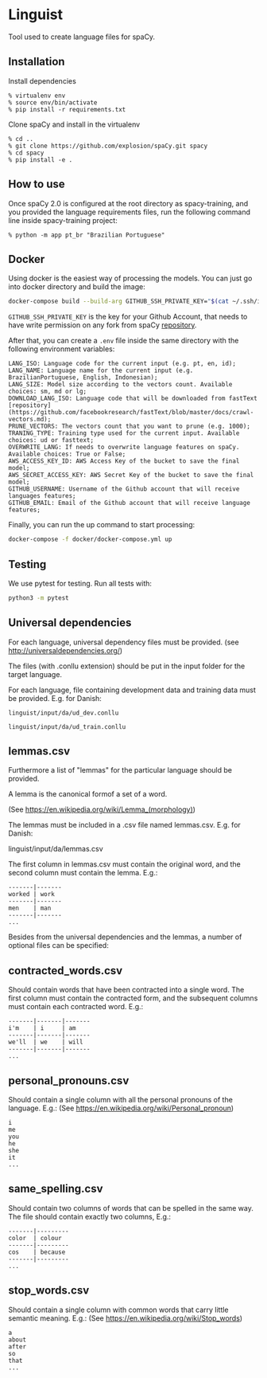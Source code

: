 Linguist
========
Tool used to create language files for spaCy.

Installation
----------
Install dependencies
```
% virtualenv env
% source env/bin/activate
% pip install -r requirements.txt
```

Clone spaCy and install in the virtualenv
```
% cd ..
% git clone https://github.com/explosion/spaCy.git spacy
% cd spacy
% pip install -e .
```

How to use
----------
Once spaCy 2.0 is configured at the root directory as spacy-training, and you provided the language requirements files, run the following command line inside spacy-training project:
```
% python -m app pt_br "Brazilian Portuguese"
```

Docker
----------
Using docker is the easiest way of processing the models. You can just go into docker directory and build the image:
```bash
docker-compose build --build-arg GITHUB_SSH_PRIVATE_KEY="$(cat ~/.ssh/id_rsa)"
```
`GITHUB_SSH_PRIVATE_KEY` is the key for your Github Account, that needs to have write permission on any fork from spaCy [repository](https://github.com/explosion/spaCy.git).

After that, you can create a `.env` file inside the same directory with the following environment variables:
```
LANG_ISO: Language code for the current input (e.g. pt, en, id);
LANG_NAME: Language name for the current input (e.g. BrazilianPortuguese, English, Indonesian);
LANG_SIZE: Model size according to the vectors count. Available choices: sm, md or lg;
DOWNLOAD_LANG_ISO: Language code that will be downloaded from fastText [repository](https://github.com/facebookresearch/fastText/blob/master/docs/crawl-vectors.md);
PRUNE_VECTORS: The vectors count that you want to prune (e.g. 1000);
TRANING_TYPE: Training type used for the current input. Available choices: ud or fasttext;
OVERWRITE_LANG: If needs to overwrite language features on spaCy. Available choices: True or False;
AWS_ACCESS_KEY_ID: AWS Access Key of the bucket to save the final model;
AWS_SECRET_ACCESS_KEY: AWS Secret Key of the bucket to save the final model;
GITHUB_USERNAME: Username of the Github account that will receive languages features;
GITHUB_EMAIL: Email of the Github account that will receive language features;
```
Finally, you can run the up command to start processing:
```bash
docker-compose -f docker/docker-compose.yml up
```

Testing
-------

We use pytest for testing. Run all tests with:
```bash
python3 -m pytest
```

Universal dependencies
----------------------
For each language, universal dependency files must be provided. (see http://universaldependencies.org/)

The files (with .conllu extension) should be put in the input folder for the target language.

For each language, file containing development data and training data must be provided. E.g. for Danish:

`linguist/input/da/ud_dev.conllu`

`linguist/input/da/ud_train.conllu`

lemmas.csv
---------------------

Furthermore a list of "lemmas" for the particular language should be provided.

A lemma is the canonical formof a set of a word.

(See https://en.wikipedia.org/wiki/Lemma_(morphology))

The lemmas must be included in a .csv file named lemmas.csv. E.g. for Danish:

linguist/input/da/lemmas.csv

The first column in lemmas.csv must contain the original word, and the second column must contain the lemma. E.g.:

```
-------|-------
worked | work
-------|-------
men    | man
-------|-------
...
```

Besides from the universal dependencies and the lemmas, a number of optional files can be specified:

contracted_words.csv
--------------------
Should contain words that have been contracted into a single word.
The first column must contain the contracted form, and the subsequent columns must contain each contracted word. E.g.:

```
-------|-------|-------
i'm    | i     | am
-------|-------|-------
we'll  | we    | will
-------|-------|-------
...
```

personal_pronouns.csv
---------------------
Should contain a single column with all the personal pronouns of the language. E.g.:
(See https://en.wikipedia.org/wiki/Personal_pronoun)

```
i
me
you
he
she
it
...
```

same_spelling.csv
-----------------
Should contain two columns of words that can be spelled in the same way.
The file should contain exactly two columns, E.g.:

```
-------|---------
color  | colour
-------|---------
cos    | because
-------|---------
...
```

stop_words.csv
--------------
Should contain a single column with common words that carry little semantic meaning. E.g.:
(See https://en.wikipedia.org/wiki/Stop_words)
```
a
about
after
so
that
...
```
